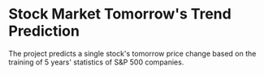 # Stock Market Tomorrow's Trend Prediction

The project predicts a single stock's tomorrow price change based on the training of 5 years' statistics of S&P 500 companies. 
 
